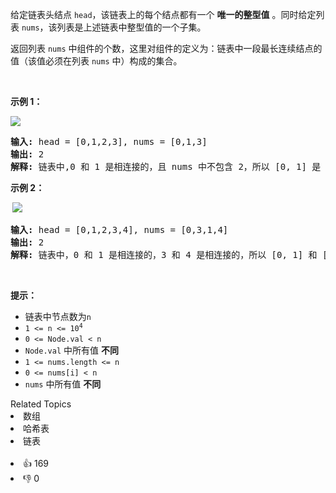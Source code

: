 <p>给定链表头结点&nbsp;<code>head</code>，该链表上的每个结点都有一个 <strong>唯一的整型值</strong> 。同时给定列表&nbsp;<code>nums</code>，该列表是上述链表中整型值的一个子集。</p>

<p>返回列表&nbsp;<code>nums</code>&nbsp;中组件的个数，这里对组件的定义为：链表中一段最长连续结点的值（该值必须在列表&nbsp;<code>nums</code>&nbsp;中）构成的集合。</p>

<p>&nbsp;</p>

<p><strong>示例&nbsp;1：</strong></p>

<p><img src="https://assets.leetcode.com/uploads/2021/07/22/lc-linkedlistcom1.jpg" /></p>

<pre>
<strong>输入:</strong> head = [0,1,2,3], nums = [0,1,3]
<strong>输出:</strong> 2
<strong>解释:</strong> 链表中,0 和 1 是相连接的，且 nums 中不包含 2，所以 [0, 1] 是 nums 的一个组件，同理 [3] 也是一个组件，故返回 2。</pre>

<p><strong>示例 2：</strong></p>

<p><strong>&nbsp;</strong><img src="https://assets.leetcode.com/uploads/2021/07/22/lc-linkedlistcom2.jpg" /></p>

<pre>
<strong>输入:</strong> head = [0,1,2,3,4], nums = [0,3,1,4]
<strong>输出:</strong> 2
<strong>解释:</strong> 链表中，0 和 1 是相连接的，3 和 4 是相连接的，所以 [0, 1] 和 [3, 4] 是两个组件，故返回 2。</pre>

<p>&nbsp;</p>

<p><strong>提示：</strong></p>

<ul> 
 <li>链表中节点数为<code>n</code></li> 
 <li><code>1 &lt;= n &lt;= 10<sup>4</sup></code></li> 
 <li><code>0 &lt;= Node.val &lt; n</code></li> 
 <li><code>Node.val</code>&nbsp;中所有值 <strong>不同</strong></li> 
 <li><code>1 &lt;= nums.length &lt;= n</code></li> 
 <li><code>0 &lt;= nums[i] &lt; n</code></li> 
 <li><code>nums</code> 中所有值 <strong>不同</strong></li> 
</ul>

<div><div>Related Topics</div><div><li>数组</li><li>哈希表</li><li>链表</li></div></div><br><div><li>👍 169</li><li>👎 0</li></div>